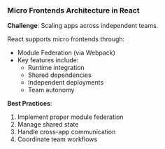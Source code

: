 ### Micro Frontends Architecture in React

**Challenge**: Scaling apps across independent teams.

React supports micro frontends through:

- Module Federation (via Webpack)
- Key features include:
  - Runtime integration
  - Shared dependencies
  - Independent deployments
  - Team autonomy

**Best Practices**:
1. Implement proper module federation
2. Manage shared state
3. Handle cross-app communication
4. Coordinate team workflows